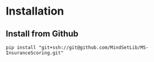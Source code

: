 # Installation

## Install from Github

```shell
pip install "git+ssh://git@github.com/MindSetLib/MS-InsuranceScoring.git"
```
